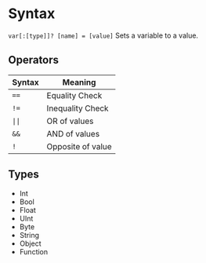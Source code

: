 # Syntax
`var[:[type]]? [name] = [value]` Sets a variable to a value.
## Operators
|Syntax|Meaning|
|------|-------|
|`==`|Equality Check|
|`!=`|Inequality Check|
|`\|\|`|OR of values|
|`&&`|AND of values|
|`!`|Opposite of value|
## Types
- Int
- Bool
- Float
- UInt
- Byte
- String
- Object
- Function